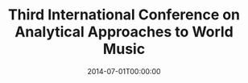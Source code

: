 ---
acronym: AAWM 2014
date: '2014-07-01T00:00:00'
ext_url: http://aawmconference.com/
location: London, UK
submission_date: '2013-12-01T00:00:00'
title: Third International Conference on Analytical Approaches to World Music
---